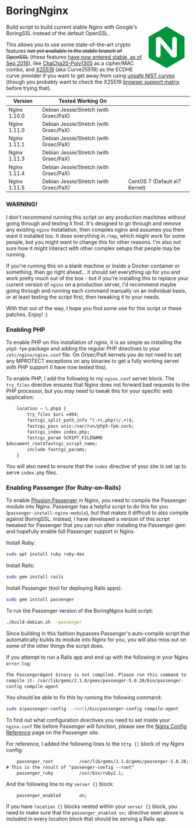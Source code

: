 BoringNginx
=========
<img align="right" src="https://raw.githubusercontent.com/ajhaydock/BoringNginx/master/nginx.png" alt="Nginx Logo" title="Nginx">

Build script to build current stable Nginx with Google's BoringSSL instead of the default OpenSSL.

This allows you to use some state-of-the-art crypto features ~~not yet available in the stable branch of OpenSSL~~ (these features [have now entered stable, as of Sep 2016](https://www.openssl.org/news/newslog.html)), like [ChaCha20-Poly1305](https://boringssl.googlesource.com/boringssl/+/de0b2026841c34193cacf5c97646b38439e13200) as a cipher/MAC combo, and [X25519](https://boringssl.googlesource.com/boringssl/+/4fb0dc4b031df7c9ac9d91fc34536e4e08b35d6a) (aka Curve25519) as the ECDHE curve provider if you want to get away from using [unsafe NIST curves](https://safecurves.cr.yp.to/) (though you probably want to check the X25519 [browser support matrix](https://www.chromestatus.com/feature/5682529109540864) before trying that).

| Version      | Tested Working On                      |                               |
|--------------|----------------------------------------|-------------------------------|
| Nginx 1.10.0 | Debian Jessie/Stretch (with Grsec/PaX) |                               |
| Nginx 1.11.0 | Debian Jessie/Stretch (with Grsec/PaX) |                               |
| Nginx 1.11.1 | Debian Jessie/Stretch (with Grsec/PaX) |                               |
| Nginx 1.11.3 | Debian Jessie/Stretch (with Grsec/PaX) |                               |
| Nginx 1.11.4 | Debian Jessie/Stretch (with Grsec/PaX) |                               |
| Nginx 1.11.5 | Debian Jessie/Stretch (with Grsec/PaX) | CentOS 7 (Default el7 Kernel) |

### WARNING!
I don't recommend running this script on any production machines without going through and testing it first. It's designed to go through and remove any existing `nginx` installation, then compiles nginx and assumes you then want it installed too. It does everything in `/tmp`, which might work for some people, but you might want to change this for other reasons. I'm also not sure how it might interact with other complex setups that people may be running.

If you're running this on a blank machine or inside a Docker container or something, then go right ahead... it should set everything up for you and work pretty much out of the box - but if you're installing this to replace your current version of `nginx` on a production server, I'd recommend maybe going through and running each command manually on an individual basis, or at least testing the script first, then tweaking it to your needs.

With that out of the way, I hope you find some use for this script or these patches. Enjoy! :)

### Enabling PHP
To enable PHP on this installation of nginx, it is as simple as installing the `php5-fpm` package and adding the regular PHP directives to your `/etc/nginx/nginx.conf` file. On Grsec/PaX kernels you do not need to set any MPROTECT exceptions on any binaries to get a fully working server with PHP support (I have now tested this).

To enable PHP, I add the following to my `nginx.conf` server block. The `try_files` directive ensures that Nginx does not forward bad requests to the PHP processor, but you may need to tweak this for your specific web application:
```nginx
	location ~ \.php$ {
		try_files $uri =404;
		fastcgi_split_path_info ^(.+\.php)(/.+)$;
		fastcgi_pass unix:/var/run/php5-fpm.sock;
		fastcgi_index index.php;
		fastcgi_param SCRIPT_FILENAME $document_root$fastcgi_script_name;
		include fastcgi_params;
	}
```

You will also need to ensure that the `index` directive of your site is set up to serve `index.php` files.

### Enabling Passenger (for Ruby-on-Rails)
To enable [Phusion Passenger](https://www.phusionpassenger.com/) in Nginx, you need to compile the Passenger module into Nginx. Passenger has a helpful script to do this for you (`passenger-install-nginx-module`), but that makes it difficult to also compile against BoringSSL. Instead, I have developed a version of this script tweaked for Passenger that you can run after installing the Passenger gem and hopefully enable full Passenger support in Nginx.

Install Ruby:
```bash
sudo apt install ruby ruby-dev
```

Install Rails:
```bash
sudo gem install rails
```

Install Passenger (tool for deploying Rails apps):
```bash
sudo gem install passenger
```

To run the Passenger version of the BoringNginx build script:
```bash
./build-debian.sh --passenger
```

Since building in this fashion bypasses Passenger's auto-compile script that automatically builds its module into Nginx for you, you will also miss out on some of the other things the script does.

If you attempt to run a Rails app and end up with the following in your Nginx `error.log`:
```
The PassengerAgent binary is not compiled. Please run this command to compile it: /var/lib/gems/2.1.0/gems/passenger-5.0.28/bin/passenger-config compile-agent
```

You should be able to fix this by running the following command:
```bash
sudo $(passenger-config --root)/bin/passenger-config compile-agent
```

To find out what configuration directives you need to set inside your `nginx.conf` file before Passenger will function, please see the [Nginx Config Reference](https://www.phusionpassenger.com/library/config/nginx/reference/) page on the Passenger site.

For reference, I added the following lines to the `http {}` block of my Nginx config:
```nginx
	passenger_root			/var/lib/gems/2.1.0/gems/passenger-5.0.28; # This is the result of "passenger-config --root"
	passenger_ruby			/usr/bin/ruby2.1;
```

And the following line to my `server {}` block:
```nginx
	passenger_enabled		on;
```

If you have `location {}` blocks nested within your `server {}` block, you need to make sure that the `passenger_enabled on;` directive seen above is included in every location block that should be serving a Rails app.
